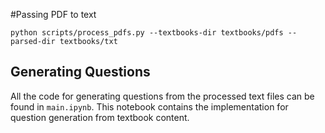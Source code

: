 #Passing PDF to text

```
python scripts/process_pdfs.py --textbooks-dir textbooks/pdfs --parsed-dir textbooks/txt
```

## Generating Questions
All the code for generating questions from the processed text files can be found in `main.ipynb`. This notebook contains the implementation for question generation from textbook content.

